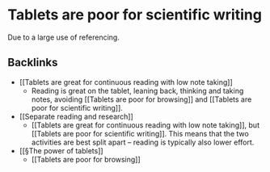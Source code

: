 # Tablets are poor for scientific writing
Due to a large use of referencing.

## Backlinks
* [[Tablets are great for continuous reading with low note taking]]
	* Reading is great on the tablet, leaning back, thinking and taking notes, avoiding [[Tablets are poor for browsing]] and [[Tablets are poor for scientific writing]].
* [[Separate reading and research]]
	* [[Tablets are great for continuous reading with low note taking]], but [[Tablets are poor for scientific writing]]. This means that the two activities are best split apart – reading is typically also lower effort. 
* [[§The power of tablets]]
	* [[Tablets are poor for browsing]]

<!-- #Life -->

<!-- {BearID:0187B7AF-8775-4298-8FB2-9AD8DB66E038-15756-0000130458A54706} -->
